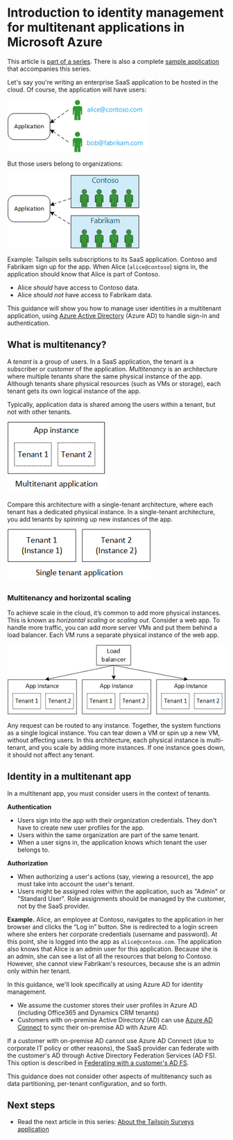 <properties
   pageTitle="Identity management for multitenant applications | Microsoft Azure"
   description="Introduction to identity management in multitenant applications"
   services=""
   documentationCenter="na"
   authors="MikeWasson"
   manager="roshar"
   editor=""
   tags=""/>

<tags
   ms.service="guidance"
   ms.devlang="dotnet"
   ms.topic="article"
   ms.tgt_pltfrm="na"
   ms.workload="na"
   ms.date="02/16/2016"
   ms.author="mwasson"/>

# Introduction to identity management for multitenant applications in Microsoft Azure

This article is [part of a series]. There is also a complete [sample application] that accompanies this series.

Let's say you're writing an enterprise SaaS application to be hosted in the cloud. Of course, the application will have users:

![Users](media/guidance-multitenant-identity/users.png)

But those users belong to organizations:

![Organizational users](media/guidance-multitenant-identity/org-users.png)

Example: Tailspin sells subscriptions to its SaaS application. Contoso and Fabrikam sign up for the app. When Alice (`alice@contoso`) signs in, the application should know that Alice is part of Contoso.

- Alice _should_ have access to Contoso data.
- Alice _should not_ have access to Fabrikam data.

This guidance will show you how to manage user identities in a multitenant application, using [Azure Active Directory][AzureAD] (Azure AD) to handle sign-in and authentication.

## What is multitenancy?

A _tenant_ is a group of users. In a SaaS application, the tenant is a subscriber or customer of the application. _Multitenancy_ is an architecture where multiple tenants share the same physical instance of the app. Although tenants share physical resources (such as VMs or storage), each tenant gets its own logical instance of the app.

Typically, application data is shared among the users within a tenant, but not with other tenants.

![Multitenant](media/guidance-multitenant-identity/multitenant.png)

Compare this architecture with a single-tenant architecture, where each tenant has a dedicated physical instance. In a single-tenant architecture, you add tenants by spinning up new instances of the app.

![Single tenant](media/guidance-multitenant-identity/single-tenant.png)

### Multitenancy and horizontal scaling

To achieve scale in the cloud, it’s common to add more physical instances. This is known as _horizontal scaling_ or _scaling out_. Consider a web app. To handle more traffic, you can add more server VMs and put them behind a load balancer. Each VM runs a separate physical instance of the web app.

![Load balancing a web site](media/guidance-multitenant-identity/load-balancing.png)

Any request can be routed to any instance. Together, the system functions as a single logical instance. You can tear down a VM or spin up a new VM, without affecting users. In this architecture, each physical instance is multi-tenant, and you scale by adding more instances. If one instance goes down, it should not affect any tenant.

## Identity in a multitenant app

In a multitenant app, you must consider users in the context of tenants.

**Authentication**

- Users sign into the app with their organization credentials. They don't have to create new user profiles for the app.
- Users within the same organization are part of the same tenant.
- When a user signs in, the application knows which tenant the user belongs to.

**Authorization**

- When authorizing a user's actions (say, viewing a resource), the app must take into account the user's tenant.
- Users might be assigned roles within the application, such as "Admin" or "Standard User". Role assignments should be managed by the customer, not by the SaaS provider.

**Example.** Alice, an employee at Contoso, navigates to the application in her browser and clicks the “Log in” button. She is redirected to a login screen where she enters her corporate credentials (username and password). At this point, she is logged into the app as `alice@contoso.com`. The application also knows that Alice is an admin user for this application. Because she is an admin, she can see a list of all the resources that belong to Contoso. However, she cannot view Fabrikam's resources, because she is an admin only within her tenant.

In this guidance, we'll look specifically at using Azure AD for identity management.

- We assume the customer stores their user profiles in Azure AD (including Office365 and Dynamics CRM tenants)
- Customers with on-premise Active Directory (AD) can use [Azure AD Connect][ADConnect] to sync their on-premise AD with Azure AD.

If a customer with on-premise AD cannot use Azure AD Connect (due to corporate IT policy or other reasons), the SaaS provider can federate with the customer's AD through Active Directory Federation Services (AD FS). This option is described in [Federating with a customer's AD FS].

This guidance does not consider other aspects of multitenancy such as data partitioning, per-tenant configuration, and so forth.

## Next steps

- Read the next article in this series: [About the Tailspin Surveys application][tailpin]

<!-- Links -->
[ADConnect]: ../active-directory/active-directory-aadconnect.md
[AzureAD]: https://azure.microsoft.com/documentation/services/active-directory/
[part of a series]: guidance-multitenant-identity.md
[Federating with a customer's AD FS]: guidance-multitenant-identity-adfs.md
[sample application]: https://github.com/Azure-Samples/guidance-identity-management-for-multitenant-apps
[tailpin]: guidance-multitenant-identity-tailspin.md

